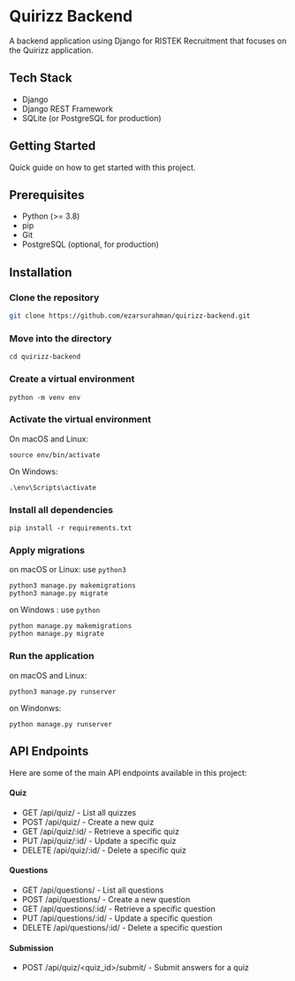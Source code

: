 # Quirizz Backend
A backend application using Django for RISTEK Recruitment that focuses on the Quirizz application.

## Tech Stack
- Django
- Django REST Framework
- SQLite (or PostgreSQL for production)

## Getting Started
Quick guide on how to get started with this project.

## Prerequisites
- Python (>= 3.8)
- pip
- Git
- PostgreSQL (optional, for production)

## Installation

### Clone the repository
```bash
git clone https://github.com/ezarsurahman/quirizz-backend.git
```
### Move into the directory
```
cd quirizz-backend
```
### Create a virtual environment
```
python -m venv env
```
### Activate the virtual environment
On macOS and Linux:
```
source env/bin/activate
```
On Windows:
```
.\env\Scripts\activate
```
### Install all dependencies
```
pip install -r requirements.txt
```

### Apply migrations
on macOS or Linux: use `python3`
```
python3 manage.py makemigrations
python3 manage.py migrate
```
on Windows : use `python`
```
python manage.py makemigrations
python manage.py migrate
```

### Run the application
on macOS and Linux:
```
python3 manage.py runserver
```
on Windonws:
```
python manage.py runserver
```
## API Endpoints
Here are some of the main API endpoints available in this project:

#### Quiz
- GET /api/quiz/ - List all quizzes
- POST /api/quiz/ - Create a new quiz
- GET /api/quiz/:id/ - Retrieve a specific quiz
- PUT /api/quiz/:id/ - Update a specific quiz
- DELETE /api/quiz/:id/ - Delete a specific quiz
#### Questions
- GET /api/questions/ - List all questions
- POST /api/questions/ - Create a new question
- GET /api/questions/:id/ - Retrieve a specific question
- PUT /api/questions/:id/ - Update a specific question
- DELETE /api/questions/:id/ - Delete a specific question
#### Submission
- POST /api/quiz/<quiz_id>/submit/ - Submit answers for a quiz